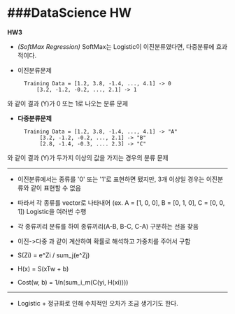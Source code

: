 ###DataScience HW
===

**__HW3__**

* _(SoftMax Regression)_ SoftMax는 Logistic이 이진분류였다면, 다중분류에 효과적이다.

* 이진분류문제 


		Training Data = [1.2, 3.8, -1.4, ..., 4.1] -> 0
	        [3.2, -1.2, -0.2, ..., 2.1] -> 1

와 같이 결과 (Y)가 0 또는 1로 나오는 분류 문제

* __다중분류문제__


		Training Data = [1.2, 3.8, -1.4, ..., 4.1] -> "A"
	         [3.2, -1.2, -0.2, ..., 2.1] -> "B"
	         [2.8, -1.4, -0.3, .... 2.3] -> "C"


와 같이 결과 (Y)가 두가지 이상의 값을 가지는 경우의 분류 문제


---

* 이진분류에서는 종류를 '0' 또는 '1'로 표현하면 됐지만, 3개 이상일 경우는 이진분류와 같이 표현할 수 없음

* 따라서 각 종류를 vector로 나타내어 (ex. A = [1, 0, 0], B = [0, 1, 0], C = [0, 0, 1]) Logistic을 여러번 수행

* 각 종류끼리 분류를 하여 종류끼리(A-B, B-C, C-A) 구분하는 선을 찾음

* 이진->다중 과 같이 계산하여 확률로 해석하고 가중치를 주어서 구함

* S(Zi) = e^Zi / sum_j(e^Zj)

* H(x) = S(xTw + b)

* Cost(w, b) = 1/n(sum_i_m(C(yi, H(xi))))

---

* Logistic + 정규화로 인해 수치적인 오차가 조금 생기기도 한다.